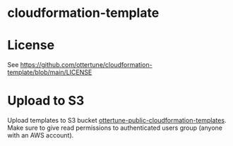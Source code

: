 # cloudformation-template

# License

See https://github.com/ottertune/cloudformation-template/blob/main/LICENSE

# Upload to S3

Upload templates to S3 bucket [ottertune-public-cloudformation-templates](https://s3.console.aws.amazon.com/s3/buckets/ottertune-public-cloudformation-templates?region=us-east-2&tab=objects). Make sure to give read permissions to authenticated users group (anyone with an AWS account).